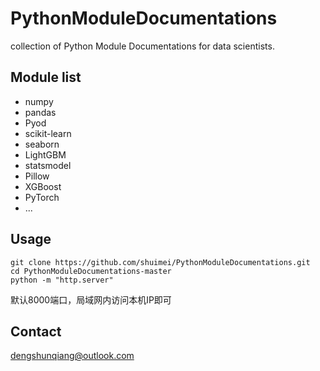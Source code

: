 # PythonModuleDocumentations
collection of Python Module Documentations for data scientists.

## Module list
+ numpy
+ pandas
+ Pyod
+ scikit-learn
+ seaborn
+ LightGBM
+ statsmodel
+ Pillow
+ XGBoost
+ PyTorch
+ ...

## Usage
```
git clone https://github.com/shuimei/PythonModuleDocumentations.git
cd PythonModuleDocumentations-master
python -m "http.server"
```
默认8000端口，局域网内访问本机IP即可

## Contact
[dengshunqiang@outlook.com](dengshunqiang@outlook.com)